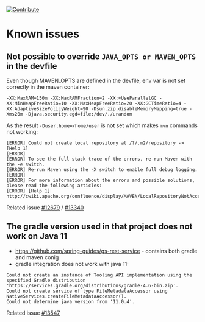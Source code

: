 [![Contribute](https://che.openshift.io/factory/resources/factory-contribute.svg)](https://che.openshift.io/f?url=https://raw.githubusercontent.com/ibuziuk/my-che-devfiles/master/spring-rest-guide/devfile.yaml)

# Known issues

## Not possible to override `JAVA_OPTS or MAVEN_OPTS` in the devfile

Even though MAVEN_OPTS are defined in the devfile, env var is not set correctly in the maven container:

```
-XX:MaxRAM=150m -XX:MaxRAMFraction=2 -XX:+UseParallelGC -XX:MinHeapFreeRatio=10 -XX:MaxHeapFreeRatio=20 -XX:GCTimeRatio=4 -XX:AdaptiveSizePolicyWeight=90 -Dsun.zip.disableMemoryMapping=true -Xms20m -Djava.security.egd=file:/dev/./urandom
```

As the result `-Duser.home=/home/user` is not set which makes `mvn` commands not working:

```
[ERROR] Could not create local repository at /?/.m2/repository -> [Help 1]
[ERROR] 
[ERROR] To see the full stack trace of the errors, re-run Maven with the -e switch.
[ERROR] Re-run Maven using the -X switch to enable full debug logging.
[ERROR] 
[ERROR] For more information about the errors and possible solutions, please read the following articles:
[ERROR] [Help 1] http://cwiki.apache.org/confluence/display/MAVEN/LocalRepositoryNotAccessibleException
```

Related issue [#12679](https://github.com/eclipse/che/issues/12679) / [#13340](https://github.com/eclipse/che/issues/13340)

## The gradle version used in that project does not work on Java 11

- https://github.com/spring-guides/gs-rest-service - contains both gradle and maven conig
- gradle integration does not work with java 11:

````
Could not create an instance of Tooling API implementation using the specified Gradle distribution 'https://services.gradle.org/distributions/gradle-4.6-bin.zip'.
Could not create service of type FileMetadataAccessor using NativeServices.createFileMetadataAccessor().
Could not determine java version from '11.0.4'.
````

Related issue [#13547](https://github.com/eclipse/che/issues/13547)
